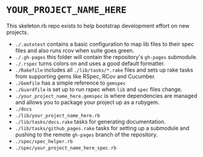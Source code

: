 # `YOUR_PROJECT_NAME_HERE`

This skeleton.rb repo exists to help bootstrap development effort on new
projects.

 * `./.autotest` contains a basic configuration to map lib files to their spec
   files and also runs rcov when suite goes green.
 * `./.gh-pages` this folder will contain the repository's `gh-pages` submodule.
 * `./.rspec` turns colors on and uses a good default formatter.
 * `./Rakefile` includes all `./lib/tasks/*.rake` files and sets up rake tasks from
   supporting gems like RSpec, RCov and Cucumber.
 * `./Gemfile` has a simple reference to `gemspec`
 * `./Guardfile` is set up to run rspec when `lib` and `spec` files change.
 * `./your_project_name_here.gemspec` is where dependencies are managed and
   allows you to package your project up as a rubygem.
 * `./docs`
 * `./lib/your_project_name_here.rb`
 * `./lib/tasks/docs.rake` tasks for generating documentation.
 * `./lib/tasks/github_pages.rake` tasks for setting up a submodule and pushing
   to the remote `gh-pages` branch of the repository.
 * `./spec/spec_helper.rb`
 * `./spec/your_project_name_here_spec.rb`

